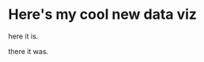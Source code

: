 # Here's my cool new data viz 

here it is. 

<div class="flourish-embed flourish-chart" data-src="visualisation/14930034"><script src="https://public.flourish.studio/resources/embed.js"></script></div>

there it was.
